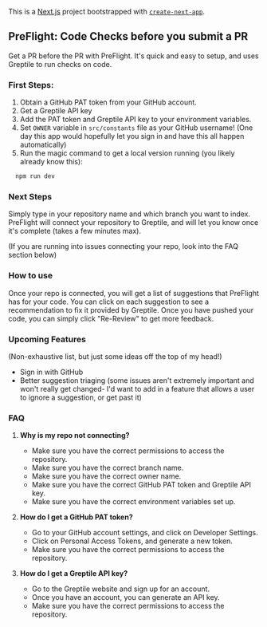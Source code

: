 This is a [Next.js](https://nextjs.org/) project bootstrapped with [`create-next-app`](https://github.com/vercel/next.js/tree/canary/packages/create-next-app).

## PreFlight: Code Checks before you submit a PR

Get a PR before the PR with PreFlight. It's quick and easy to setup, and uses Greptile to run checks on code. 

### First Steps: 
1. Obtain a GitHub PAT token from your GitHub account.
2. Get a Greptile API key
3. Add the PAT token and Greptile API key to your environment variables.
4. Set `OWNER` variable in `src/constants` file as your GitHub username! (One day this app would hopefully let you sign in and have this all happen automatically)
5. Run the magic command to get a local version running (you likely already know this): 
```bash
  npm run dev
```


### Next Steps
Simply type in your repository name and which branch you want to index. PreFlight will connect your repository to Greptile, and will let you know once it's complete (takes a few minutes max). 

(If you are running into issues connecting your repo, look into the FAQ section below)

### How to use
Once your repo is connected, you will get a list of suggestions that PreFlight has for your code. You can click on each suggestion to see a recommendation to fix it provided by Greptile. Once you have pushed your code, you can simply click "Re-Review" to get more feedback. 

### Upcoming Features
(Non-exhaustive list, but just some ideas off the top of my head!)
- Sign in with GitHub
- Better suggestion triaging (some issues aren't extremely important and won't really get changed- I'd want to add in a feature that allows a user to ignore a suggestion, or get past it)



### FAQ
1. **Why is my repo not connecting?**
   - Make sure you have the correct permissions to access the repository. 
   - Make sure you have the correct branch name. 
   - Make sure you have the correct owner name. 
   - Make sure you have the correct GitHub PAT token and Greptile API key. 
   - Make sure you have the correct environment variables set up.


2. **How do I get a GitHub PAT token?** 
    - Go to your GitHub account settings, and click on Developer Settings. 
    - Click on Personal Access Tokens, and generate a new token. 
    - Make sure you have the correct permissions to access the repository.


3. **How do I get a Greptile API key?**
    - Go to the Greptile website and sign up for an account. 
    - Once you have an account, you can generate an API key. 
    - Make sure you have the correct permissions to access the repository.